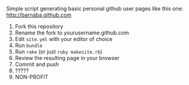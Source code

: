 Simple script generating basic personal github user pages like this one: http://barnaba.github.com

1. Fork this repository
2. Rename the fork to yourusername.github.com
3. Edit `site.yml` with your editor of choice
4. Run `bundle`
5. Run `rake` (or just `ruby makesite.rb`)
6. Review the resulting page in your browser
7. Commit and push
8. ?????
9. NON-PROFIT

